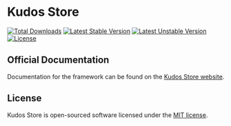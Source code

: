 # Kudos Store 

[![Total Downloads](https://poser.pugx.org/kudosagency/kudos-php/downloads)](https://packagist.org/packages/kudosagency/kudos-php)
[![Latest Stable Version](https://poser.pugx.org/kudosagency/kudos-php/v/stable)](https://packagist.org/packages/kudosagency/kudos-php)
[![Latest Unstable Version](https://poser.pugx.org/kudosagency/kudos-php/v/unstable)](https://packagist.org/packages/kudosagency/kudos-php)
[![License](https://poser.pugx.org/kudosagency/kudos-php/license)](https://packagist.org/packages/kudosagency/kudos-php)



## Official Documentation

Documentation for the framework can be found on the [Kudos Store website](http://kudos.store/php/docs/).

## License

Kudos Store is open-sourced software licensed under the [MIT license](http://opensource.org/licenses/MIT).
